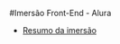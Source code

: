 #Imersão Front-End - Alura

- [Resumo da imersão](https://emiuser.notion.site/Imers-o-Front-end-Alura-e2a6e93c16a541c8bb8c145159b5348a?pvs=4)
